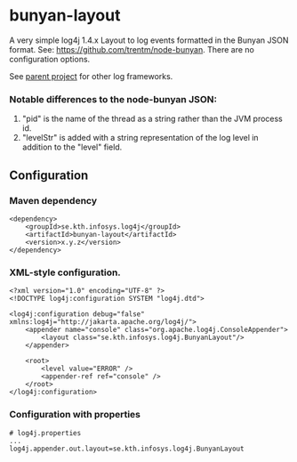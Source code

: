 # bunyan-layout

A very simple log4j 1.4.x Layout to log events formatted in the Bunyan JSON format.
See: https://github.com/trentm/node-bunyan. There are no configuration options.

See [parent project](../README.md) for other log frameworks.

### Notable differences to the node-bunyan JSON:

1. "pid" is the name of the thread as a string rather than the JVM process id.
1. "levelStr" is added with a string representation of the log level in addition to the "level" field.

## Configuration

### Maven dependency

```
<dependency>
    <groupId>se.kth.infosys.log4j</groupId>
    <artifactId>bunyan-layout</artifactId>
    <version>x.y.z</version>
</dependency>
```

### XML-style configuration.

```
<?xml version="1.0" encoding="UTF-8" ?>
<!DOCTYPE log4j:configuration SYSTEM "log4j.dtd">

<log4j:configuration debug="false" xmlns:log4j="http://jakarta.apache.org/log4j/">
    <appender name="console" class="org.apache.log4j.ConsoleAppender">
        <layout class="se.kth.infosys.log4j.BunyanLayout"/>
    </appender>

    <root>
        <level value="ERROR" />
        <appender-ref ref="console" />
    </root>
</log4j:configuration>
```

### Configuration with properties

```
# log4j.properties
...
log4j.appender.out.layout=se.kth.infosys.log4j.BunyanLayout
 ```
 